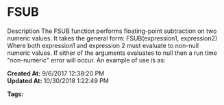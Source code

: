 # FSUB

Description The FSUB function performs floating-point subtraction on two numeric values. It takes the general form: FSUB(expression1, expression2) Where both expression1 and expression 2 must evaluate to non-null numeric values. If either of the arguments evaluates to null then a run time "non-numeric" error will occur. An example of use is as:       

**Created At:** 9/6/2017 12:38:20 PM  
**Updated At:** 10/30/2018 1:22:49 PM  

**Tags:**
<badge text='mathematical operations' vertical='middle' />
<badge text='floating point operations' vertical='middle' />
